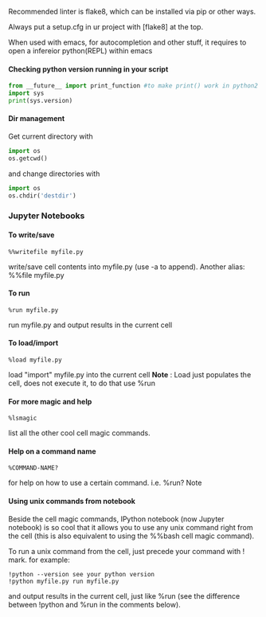 
Recommended linter is flake8, which can be installed via pip or other ways.


Always put a setup.cfg in ur project with
[flake8] at the top.

When used with emacs, for autocompletion and other stuff, it requires to open a infereior python(REPL) within emacs


#### Checking python version running in your script

``` python
from __future__ import print_function #to make print() work in python2
import sys
print(sys.version)
```

#### Dir management

Get current directory with 
``` python
import os
os.getcwd()
```
and change directories with
``` python
import os
os.chdir('destdir')
```


### Jupyter Notebooks

#### To write/save
```
%%writefile myfile.py
```
write/save cell contents into myfile.py (use -a to append). Another alias: %%file myfile.py

#### To run
```
%run myfile.py
```
run myfile.py and output results in the current cell

#### To load/import
```
%load myfile.py
```
load "import" myfile.py into the current cell
**Note** : Load just populates the cell, does not execute it, to do that use %run

#### For more magic and help
```
%lsmagic
```
list all the other cool cell magic commands.

#### Help on a command name
```
%COMMAND-NAME?
```
for help on how to use a certain command. i.e. %run?
Note

#### Using unix commands from notebook
Beside the cell magic commands, IPython notebook (now Jupyter notebook) is so cool that it allows you to use any unix command right from the cell (this is also equivalent to using the %%bash cell magic command).

To run a unix command from the cell, just precede your command with ! mark. for example:
```
!python --version see your python version
!python myfile.py run myfile.py 
```
and output results in the current cell, just like %run (see the difference between !python and %run in the comments below).